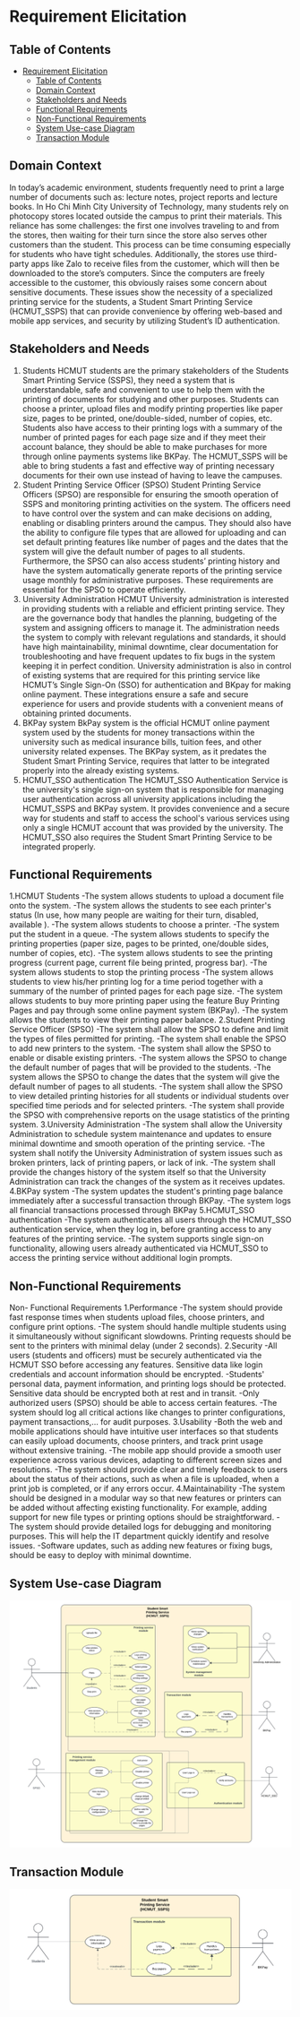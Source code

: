 # Requirement Elicitation

## Table of Contents
- [Requirement Elicitation](#requirement-elicitation)
  - [Table of Contents](#table-of-contents)
  - [Domain Context](#domain-context)
  - [Stakeholders and Needs](#stakeholders-and-needs)
  - [Functional Requirements](#functional-requirements)
  - [Non-Functional Requirements](#non-functional-requirements)
  - [System Use-case Diagram](#system-use-case-diagram)
  - [Transaction Module](#transaction-module)

## Domain Context
In today’s academic environment, students frequently need to print a large number of documents such as: lecture notes, project reports and lecture books. In Ho Chi Minh City University of Technology, many students rely on photocopy stores located outside the campus to print their materials. This reliance has some challenges: the first one involves traveling to and from the stores, then waiting for their turn since the store also serves other customers than the student. This process can be time consuming especially for students who have tight schedules.  Additionally, the stores use third-party apps like Zalo to receive files from the customer, which will then be downloaded to the store’s computers. Since the computers are freely accessible to the customer, this obviously raises some concern about sensitive documents. These issues show the necessity of a specialized printing service for the students, a  Student Smart Printing Service (HCMUT_SSPS) that can provide convenience by offering web-based and mobile app services, and security by utilizing Student’s ID authentication.


## Stakeholders and Needs
1. Students
HCMUT students are the primary stakeholders of the Students Smart Printing Service (SSPS), they need a system that is understandable, safe and convenient to use to help them with the printing of documents for studying and other purposes. Students can choose a printer, upload files and modify printing properties like paper size, pages to be printed, one/double-sided, number of copies, etc. Students also have access to their printing logs with a summary of the number of printed pages for each page size and if they meet their account balance, they should be able to make purchases for more through online payments systems like BKPay. The HCMUT_SSPS will be able to bring students a fast and effective way of printing necessary documents for their own use instead of having to leave the campuses.
2. Student Printing Service Officer (SPSO)
Student Printing Service Officers (SPSO) are responsible for ensuring the smooth operation of SSPS and monitoring printing activities on the system. The officers need to have control over the system and can make decisions on adding, enabling or disabling printers around the campus. They should also have  the ability to configure file types that are allowed for uploading and can set default printing features like number of pages and the dates that the system will give the default number of pages to all students. Furthermore, the SPSO can also access students’ printing history and have the system automatically generate reports of the printing service usage monthly for administrative purposes. These requirements are essential for the SPSO to operate efficiently.
3. University Administration
HCMUT University administration is interested in providing students with a reliable and efficient printing service. They are the governance body that handles the planning, budgeting of the system and assigning officers to manage it. The administration needs the system to comply with relevant regulations and standards, it should have high maintainability, minimal downtime, clear documentation for troubleshooting and have frequent updates to fix bugs in the system keeping it in perfect condition. University administration is also in control of existing systems that are required for this printing service like HCMUT’s Single Sign-On (SSO) for authentication and BKpay for making online payment. These integrations ensure a safe and secure experience for users and provide students with a convenient means of obtaining printed documents.
4.  BKPay system
BkPay system is the official HCMUT online payment system used by the students for money transactions within the university such as medical insurance bills, tuition fees, and other university related expenses. The BKPay system, as it predates the Student Smart Printing Service, requires that latter to be integrated properly into the already existing systems. 
5. HCMUT_SSO authentication 
The HCMUT_SSO Authentication Service is the university's single sign-on system that is responsible for managing user authentication across all university applications including the HCMUT_SSPS and BKPay system. It provides convenience and a secure way for students and staff to access the school's various services using only a single HCMUT account that was provided by the university. The HCMUT_SSO also requires the Student Smart Printing Service to be integrated properly.

## Functional Requirements
1.HCMUT Students
-The system allows students to upload a document file onto the system.
-The system allows the students to see each printer's status (In use, how many people are waiting for their turn, disabled, available ).
-The system allows students to choose a printer.
-The system put the student in a queue.
-The system allows students to specify the printing properties (paper size, pages to be printed, one/double sides, number of copies, etc).
-The system allows students to see the printing progress (current page, current file being printed, progress bar).
-The system allows students to stop the printing process
-The system allows students to view his/her printing log for a time period together with a summary of the number of printed pages for each page size.
-The system allows students to buy more printing paper  using the feature Buy Printing Pages and pay through some online payment system (BKPay).
-The system allows the students to view their printing paper balance.
2.Student Printing Service Officer (SPSO)
-The system shall allow the SPSO to define and limit the types of files permitted for printing.
-The system shall enable the SPSO to add new printers to the system.
-The system shall allow the SPSO to enable or disable existing printers.
-The system allows the SPSO to change the default number of pages that will be provided to the students.
-The system allows the SPSO to change the dates that the system will give the default number of pages to all students.
-The system shall allow the SPSO to view detailed printing histories for all students or individual students over specified time periods and for selected printers.
-The system shall provide the SPSO with comprehensive reports on the usage statistics of the printing system.
3.University Administration 
-The system shall allow the University Administration to schedule system maintenance and updates to ensure minimal downtime and smooth operation of the printing service.
-The system shall notify the University Administration of system issues such as broken printers, lack of printing papers, or lack of ink.
-The system shall provide the changes history of the system itself so that the University Administration can track the changes of the system as it receives updates. 
4.BKPay system
-The system updates the student's printing page balance immediately after a successful transaction through BKPay.
-The system logs all financial transactions processed through BKPay 
5.HCMUT_SSO authentication
-The system  authenticates all users through the HCMUT_SSO authentication service, when they log in, before granting access to any features of the printing service.
-The system supports single sign-on functionality, allowing users already authenticated via HCMUT_SSO to access the printing service without additional login prompts.

## Non-Functional Requirements
Non- Functional Requirements
1.Performance
-The system should provide fast response times when students upload files, choose printers, and configure print options.
-The system should handle multiple students using it simultaneously without significant slowdowns.
Printing requests should be sent to the printers with minimal delay (under 2 seconds).
2.Security
-All users (students and officers) must be securely authenticated via the HCMUT SSO before accessing any features. Sensitive data like login credentials and account information should be encrypted.
-Students' personal data, payment information, and printing logs should be protected. Sensitive data should be encrypted both at rest and in transit.
-Only authorized users (SPSO) should be able to access certain features.
-The system should log all critical actions like changes to printer configurations, payment transactions,… for audit purposes.
3.Usability
-Both the web and mobile applications should have intuitive user interfaces so that students can easily upload documents, choose printers, and track print usage without extensive training.
-The mobile app should provide a smooth user experience across various devices, adapting to different screen sizes and resolutions.
-The system should provide clear and timely feedback to users about the status of their actions, such as when a file is uploaded, when a print job is completed, or if any errors occur.
4.Maintainability
-The system should be designed in a modular way so that new features or printers can be added without affecting existing functionality. For example, adding support for new file types or printing options should be straightforward.
-The system should provide detailed logs for debugging and monitoring purposes. This will help the IT department quickly identify and resolve issues.
-Software updates, such as adding new features or fixing bugs, should be easy to deploy with minimal downtime.

## System Use-case Diagram 
![System use case daigram](./images/REQUIRE_System%20Use%20case.png)
## Transaction Module
![System use case daigram](./images/REQUIRE_Transaction%20Module.png)